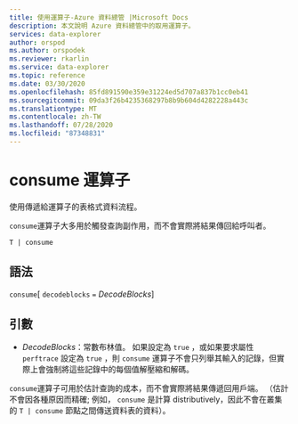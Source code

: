 ```yaml
---
title: 使用運算子-Azure 資料總管 |Microsoft Docs
description: 本文說明 Azure 資料總管中的取用運算子。
services: data-explorer
author: orspod
ms.author: orspodek
ms.reviewer: rkarlin
ms.service: data-explorer
ms.topic: reference
ms.date: 03/30/2020
ms.openlocfilehash: 85fd891590e359e31224ed5d707a837b1cc0eb41
ms.sourcegitcommit: 09da3f26b4235368297b8b9b604d4282228a443c
ms.translationtype: MT
ms.contentlocale: zh-TW
ms.lasthandoff: 07/28/2020
ms.locfileid: "87348831"
---
```

# <a name="consume-operator"></a>consume 運算子

使用傳遞給運算子的表格式資料流程。 

`consume`運算子大多用於觸發查詢副作用，而不會實際將結果傳回給呼叫者。

```kusto
T | consume
```

## <a name="syntax"></a>語法

`consume`[ `decodeblocks` `=` *DecodeBlocks*]

## <a name="arguments"></a>引數

* *DecodeBlocks*：常數布林值。 如果設定為 `true` ，或如果要求屬性 `perftrace` 設定為 `true` ，則 `consume` 運算子不會只列舉其輸入的記錄，但實際上會強制將這些記錄中的每個值解壓縮和解碼。

`consume`運算子可用於估計查詢的成本，而不會實際將結果傳遞回用戶端。
（估計不會因各種原因而精確; 例如， `consume` 是計算 distributively，因此不會在叢集的 `T | consume` 節點之間傳送資料表的資料）。

<!--
* *WithStats*: A constant Boolean value. If set to `true` (or if the global
  property `perftrace` is set), the operator will return a single
  row with a single column called `Stats` of type `dynamic` holding the statistics
  of the data source fed to the `consume` operator.
-->